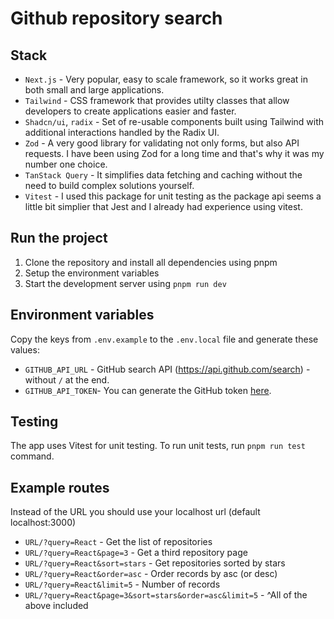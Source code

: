 # Github repository search

## Stack

- `Next.js` - Very popular, easy to scale framework, so it works great in both small and large applications.
- `Tailwind` - CSS framework that provides utilty classes that allow developers to create applications easier and faster.
- `Shadcn/ui`, `radix` - Set of re-usable components built using Tailwind with additional interactions handled by the Radix UI.
- `Zod` - A very good library for validating not only forms, but also API requests. I have been using Zod for a long time and that's why it was my number one choice.
- `TanStack Query` - It simplifies data fetching and caching without the need to build complex solutions yourself.
- `Vitest` - I used this package for unit testing as the package api seems a little bit simplier that Jest and I already had experience using vitest.

## Run the project

1. Clone the repository and install all dependencies using pnpm
2. Setup the environment variables
3. Start the development server using `pnpm run dev`

## Environment variables

Copy the keys from `.env.example` to the `.env.local` file and generate these values:

- `GITHUB_API_URL` - GitHub search API (https://api.github.com/search) - without `/` at the end.
- `GITHUB_API_TOKEN`- You can generate the GitHub token [here](https://github.com/settings/tokens?type=beta).

## Testing

The app uses Vitest for unit testing. To run unit tests, run `pnpm run test` command.

## Example routes

Instead of the URL you should use your localhost url (default localhost:3000)

- `URL/?query=React` - Get the list of repositories
- `URL/?query=React&page=3` - Get a third repository page
- `URL/?query=React&sort=stars` - Get repositories sorted by stars
- `URL/?query=React&order=asc` - Order records by asc (or desc)
- `URL/?query=React&limit=5` - Number of records
- `URL/?query=React&page=3&sort=stars&order=asc&limit=5` - ^All of the above included
